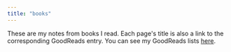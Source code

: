 ```yaml
---
title: "books"
---
```


These are my notes from books I read. Each page's title is also a link to the corresponding GoodReads entry. You can see my GoodReads lists [here](https://www.goodreads.com/review/list/124333466).

